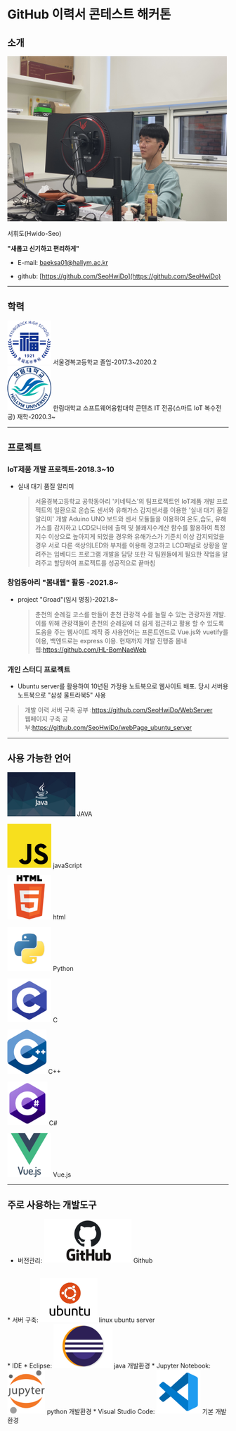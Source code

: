 # GitHub 이력서 콘테스트 해커톤 

## 소개

<img src=img/photo.png width=500>

서휘도(Hwido-Seo)

**"새롭고 신기하고 편리하게"** 

* E-mail: baeksa01@hallym.ac.kr

* github: [https://github.com/SeoHwiDo](https://github.com/SeoHwiDo)  
*  *  *
## 학력

<img src=img/kb.png width=100 height=100 /> 서울경복고등학교 졸업-2017.3\~2020.2  
<img src=img/hr.png width=100 height=100 /> 한림대학교 소프트웨어융합대학 콘텐츠 IT 전공(스마트 IoT 복수전공) 재학-2020.3\~
*  *  *
## 프로젝트
### IoT제품 개발 프로젝트-2018.3~10
* 실내 대기 품질 알리미
  > 서울경복고등학교 공학동아리 '키네틱스'의 팀프로젝트인 IoT제품 개발 프로젝트의 일환으로 온습도 센서와 유해가스 감지센서를 이용한 '실내 대기 품질 알리미' 개발
Aduino UNO 보드와 센서 모듈들을 이용하여 온도,습도, 유해가스를 감지하고 LCD모니터에 출력 및 불쾌지수계산 함수를 활용하여 특정 지수 이상으로 높아지게 되었을 경우와 유해가스가 기준치 이상 감지되었을 경우 서로 다른 색상의LED와 부저를 이용해 경고하고 LCD패널로 상황을 알려주는 임베디드 프로그램 개발을 담당 또한 각 팀원들에게 필요한 작업을 알려주고 할당하여 프로젝트를 성공적으로 끝마침
### 창업동아리 "봄내웹" 활동 -2021.8~
* project "Groad"(임시 명칭)-2021.8~
  >춘천의 순례길 코스를 만들어 춘천 관광객 수를 늘릴 수 있는 관광자원 개발. 이를 위해 관광객들이 춘천의 순례길에 더 쉽게 접근하고 활용 할 수 있도록 도움을 주는 웹사이트 제작 중 사용언어는 프론트엔드로 Vue.js와 vuetify를 이용, 백엔드로는 express 이용. 현재까지 개발 진행중
  >봄내웹:https://github.com/HL-BomNaeWeb
### 개인 스터디 프로젝트
* Ubuntu server를 활용하여 10년된 가정용 노트북으로 웹사이트 배포. 당시 서버용 노트북으로 "삼성 울트라북5" 사용
 >개발 이력
 >서버 구축 공부 :https://github.com/SeoHwiDo/WebServer   
 > 웹페이지 구축 공부:https://github.com/SeoHwiDo/webPage_ubuntu_server
  
*  *  *
## 사용 가능한 언어

<img src=img/JAVA.png height=100> JAVA

<img src=img/javaScript.png height=100> javaScript

<img src=img/html.png height=100> html

<img src=img/python.png height=100> Python

<img src=img/C.png height=100> C

<img src=img/C++.png height=100> C++

<img src=img/Cs.png height=100> C#  

<img src=img/vue.png height=100> Vue.js

*  *  *
## 주로 사용하는 개발도구

* 버전관리: <img src=img/github.png height=100> Github
<br>
* 서버 구축: <img src=img/ubuntu.png height=100> linux ubuntu server
<br>
* IDE
  * Eclipse: <img src=img/eclipse.png height=100> java 개발환경
  * Jupyter Notebook:<img src=img/jupyter.png height=100> python 개발환경
  * Visual Studio Code: <img src=img/vscode.png height=100> 기본 개발환경


